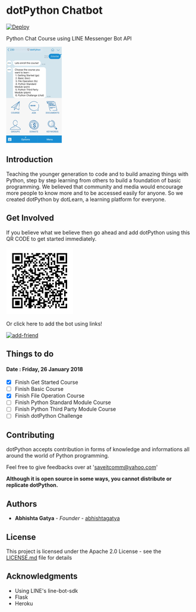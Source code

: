 # dotPython Chatbot

[![Deploy](https://www.herokucdn.com/deploy/button.svg)](https://heroku.com/deploy?template=https://github.com/heroku/node-js-sample)

Python Chat Course using LINE Messenger Bot API

![bot-preview](docs/img/botDisplay.jpg)

## Introduction

Teaching the younger generation to code and to build amazing things with Python, step by step learning from others to build a foundation of basic programming. We believed that community and media would encourage more people to know more and to be accessed easily for anyone. So we created dotPython by dotLearn, a learning platform for everyone.

## Get Involved

If you believe what we believe then go ahead and add dotPython using this QR CODE to get started immediately.

![bot-qrcode](docs/img/qrcode.png)

Or click here to add the bot using links!

[![add-friend](https://scdn.line-apps.com/n/line_add_friends/btn/en.png)](https://line.me/R/ti/p/%40rta7839x)

## Things to do
#### Date : Friday, 26 January 2018
- [x] Finish Get Started Course
- [ ] Finish Basic Course
- [x] Finish File Operation Course
- [ ] Finish Python Standard Module Course
- [ ] Finish Python Third Party Module Course
- [ ] Finish dotPython Challenge

## Contributing

dotPython accepts contribution in forms of knowledge and informations all around the world of Python programming.

Feel free to give feedbacks over at 'saveitcomm@yahoo.com'

**Although it is open source in some ways, you cannot distribute or replicate dotPython.**

## Authors

* **Abhishta Gatya** - *Founder* - [abhishtagatya](https://github.com/abhishtagatya)

## License

This project is licensed under the Apache 2.0 License - see the [LICENSE.md](LICENSE.md) file for details

## Acknowledgments

* Using LINE's line-bot-sdk
* Flask
* Heroku

